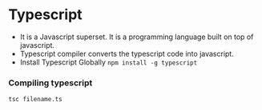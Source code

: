 # Typescript

- It is a Javascript superset. It is a programming language built on top of javascript.
- Typescript compiler converts the typescript code into javascript.
- Install Typescript Globally
`
 npm install -g typescript
`

### Compiling typescript

` tsc filename.ts `
